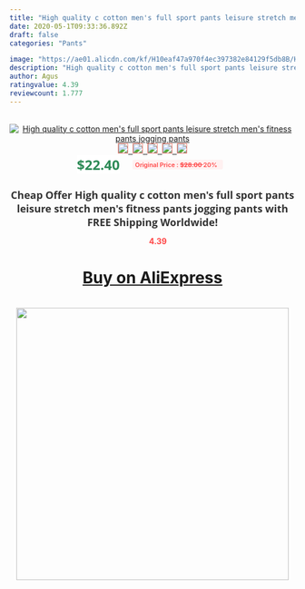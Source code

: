 ```yaml
---
title: "High quality c cotton men's full sport pants leisure stretch men's fitness pants jogging pants"
date: 2020-05-1T09:33:36.892Z
draft: false
categories: "Pants"

image: "https://ae01.alicdn.com/kf/H10eaf47a970f4ec397382e84129f5db8B/High-quality-c-cotton-men-s-full-sport-pants-leisure-stretch-men-s-fitness-pants-jogging.jpg"
description: "High quality c cotton men's full sport pants leisure stretch men's fitness pants jogging pants"
author: Agus
ratingvalue: 4.39
reviewcount: 1.777
---
```

<br>
<div style="text-align: center;">
<a href="https://s.click.aliexpress.com/e/_AaKdxX" target="_blank" rel="nofollow noopener noreferrer"><img alt="High quality c cotton men's full sport pants leisure stretch men's fitness pants jogging pants" class="magnifier-image" src="https://ae01.alicdn.com/kf/H10eaf47a970f4ec397382e84129f5db8B/High-quality-c-cotton-men-s-full-sport-pants-leisure-stretch-men-s-fitness-pants-jogging.jpg_640x640.jpg">
<br>
<img style="border:1px solid salmon" src="https://ae01.alicdn.com/kf/H10eaf47a970f4ec397382e84129f5db8B/High-quality-c-cotton-men-s-full-sport-pants-leisure-stretch-men-s-fitness-pants-jogging.jpg_120x120.jpg">&nbsp;&nbsp;<img style="border:1px solid salmon" src="https://ae01.alicdn.com/kf/Ha10ccc92ff824682b12384d2507b3392t/High-quality-c-cotton-men-s-full-sport-pants-leisure-stretch-men-s-fitness-pants-jogging.jpg_120x120.jpg">&nbsp;&nbsp;<img style="border:1px solid salmon" src="https://ae01.alicdn.com/kf/H313c93cdb731421d9c2b43a6aeef32320/High-quality-c-cotton-men-s-full-sport-pants-leisure-stretch-men-s-fitness-pants-jogging.jpg_120x120.jpg">&nbsp;&nbsp;<img style="border:1px solid salmon" src="https://ae01.alicdn.com/kf/Ha7bc0db3c32c41f68b509e7518872514p/High-quality-c-cotton-men-s-full-sport-pants-leisure-stretch-men-s-fitness-pants-jogging.jpg_120x120.jpg">&nbsp;&nbsp;<img style="border:1px solid salmon" src="https://ae01.alicdn.com/kf/H4995763ed74642228411fe7d623b8052L/High-quality-c-cotton-men-s-full-sport-pants-leisure-stretch-men-s-fitness-pants-jogging.jpg_120x120.jpg"></a></div><br0>
<div style="text-align: center;"><span style="background-color: white; border: 0px; box-sizing: border-box; color: seagreen; display: inline-block; font-family: &quot;open sans&quot; , &quot;arial&quot; , &quot;helvetica&quot; , sans-serif , &quot;heiti&quot;; font-size: 24px; font-stretch: inherit; font-weight: 700; line-height: inherit; margin: 0px 10px 0px 0px; padding: 0px; vertical-align: middle;">$22.40 </span>
<span style="background: rgb(255 , 241 , 241); border-radius: 3px; border: 0px; box-sizing: border-box; color: #ff4747; display: inline-block; font-family: inherit; font-size: 12px; font-stretch: inherit; font-style: inherit; font-variant: inherit; font-weight: 600; line-height: inherit; margin: 0px; padding: 2px 5px; transform: scale(0.9); vertical-align: middle;">Original Price : <b style="text-decoration: line-through;">$28.00 </b> 20%&nbsp;&nbsp;</span></div>
<h1 style="color: #333333; display: inline-block; font-family: &quot;open sans&quot; , &quot;arial&quot; , &quot;helvetica&quot; , sans-serif , &quot;heiti&quot;; font-size: 18px; font-stretch: inherit; font-weight: 700; text-align: center;">Cheap Offer High quality c cotton men's full sport pants leisure stretch men's fitness pants jogging pants with FREE Shipping Worldwide!</h1>
<div style="color: #ff4747; text-align: center;">
<img src="https://4.bp.blogspot.com/-M0ZcTcb-5uY/XleCXlxnR4I/AAAAAAAAAEc/OrjgMkXV1oMQFaCRZj5HQwOCBcu3w1FegCPcBGAYYCw/s1600/star.png" style="height: 15px;">&nbsp;<b>4.39</b></div>
<div class="button_cont" align="center"><a class="buynow_a" href="https://s.click.aliexpress.com/e/_AaKdxX" target="_blank" rel="nofollow noopener noreferrer"><H1>Buy on AliExpress</H1></a></div><br>
<div class="separator" style="clear: both; text-align: center;">
<img src="https://lh3.googleusercontent.com/-pTy5HemUv9M/XlePHvY0dAI/AAAAAAAAAE4/0nX5iRUoIWY8eMW9Dpxeirr157OZliDIgCLcBGAsYHQ/s1600/badge.gif" width="480">
</div>
